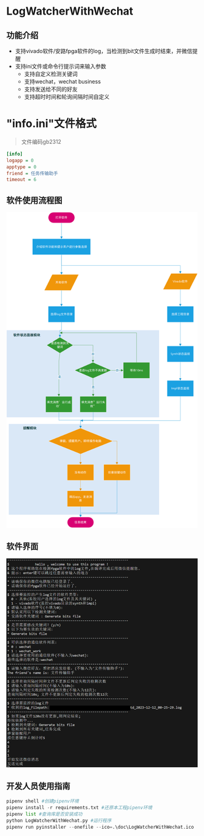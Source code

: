 # LogWatcherWithWechat

## 功能介绍

- 支持vivado软件/安路fpga软件的log，当检测到bit文件生成时结束，并微信提醒
- 支持ini文件或命令行提示词来输入参数
  - 支持自定义检测关键词
  - 支持wechat，wechat business
  - 支持发送给不同的好友
  - 支持超时时间和轮询间隔时间自定义


# "info.ini"文件格式
> 文件编码gb2312
```ini
[info]
logapp = 0	
apptype = 0 
friend = 任务传输助手
timeout = 6
```

## 软件使用流程图


![image-LogWatcherWithWechat流程图](doc/LogWatcherWithWechat流程图.png)

## 软件界面

![image-app_screenshot](doc/app_screenshot.png)

## 开发人员使用指南

```python
pipenv shell #创建pipenv环境
pipenv install -r requirements.txt #还原本工程pipenv环境
pipenv list #查询库是否安装成功
python LogWatcherWithWechat.py #运行程序 
pipenv run pyinstaller --onefile --ico=.\doc\LogWatcherWithWechat.ico  LogWatcherWithWechat.py #打包成exe
```


